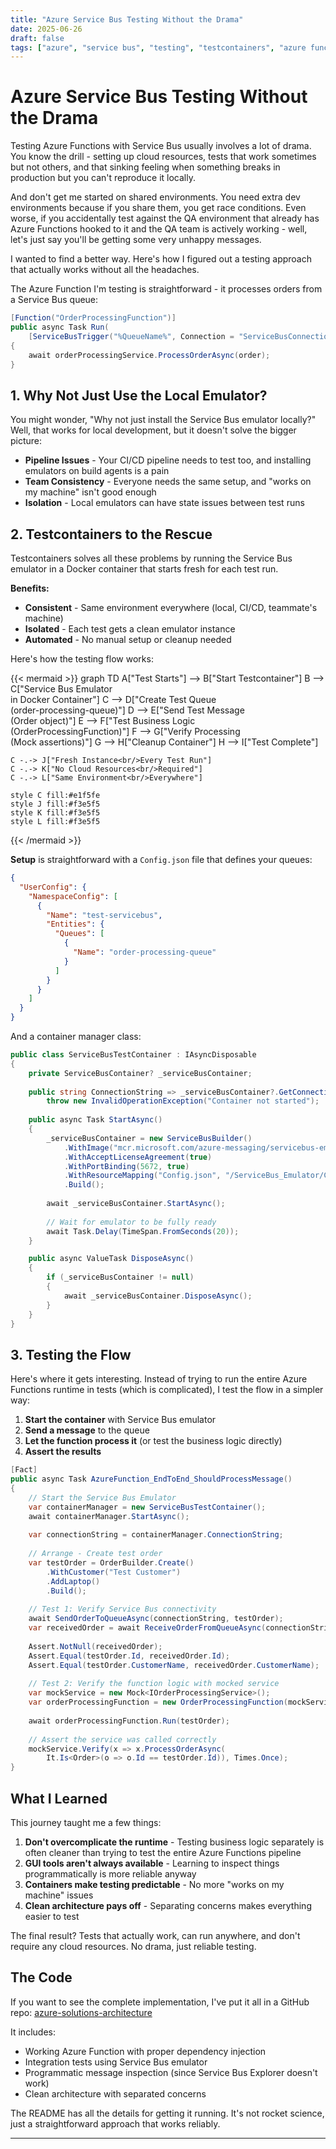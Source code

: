```yaml
---
title: "Azure Service Bus Testing Without the Drama"
date: 2025-06-26
draft: false
tags: ["azure", "service bus", "testing", "testcontainers", "azure functions", "integration testing", "local development"]
---
```


# Azure Service Bus Testing Without the Drama

Testing Azure Functions with Service Bus usually involves a lot of drama. You know the drill - setting up cloud resources, tests that work sometimes but not others, and that sinking feeling when something breaks in production but you can't reproduce it locally.

And don't get me started on shared environments. You need extra dev environments because if you share them, you get race conditions. Even worse, if you accidentally test against the QA environment that already has Azure Functions hooked to it and the QA team is actively working - well, let's just say you'll be getting some very unhappy messages.

I wanted to find a better way. Here's how I figured out a testing approach that actually works without all the headaches.

The Azure Function I'm testing is straightforward - it processes orders from a Service Bus queue:

```csharp
[Function("OrderProcessingFunction")]
public async Task Run(
    [ServiceBusTrigger("%QueueName%", Connection = "ServiceBusConnection")] Order order)
{
    await orderProcessingService.ProcessOrderAsync(order);
}
```

## 1. Why Not Just Use the Local Emulator?

You might wonder, "Why not just install the Service Bus emulator locally?" Well, that works for local development, but it doesn't solve the bigger picture:

- **Pipeline Issues** - Your CI/CD pipeline needs to test too, and installing emulators on build agents is a pain
- **Team Consistency** - Everyone needs the same setup, and "works on my machine" isn't good enough
- **Isolation** - Local emulators can have state issues between test runs

## 2. Testcontainers to the Rescue

Testcontainers solves all these problems by running the Service Bus emulator in a Docker container that starts fresh for each test run.

**Benefits:**
- **Consistent** - Same environment everywhere (local, CI/CD, teammate's machine)
- **Isolated** - Each test gets a clean emulator instance
- **Automated** - No manual setup or cleanup needed

Here's how the testing flow works:

{{< mermaid >}}
graph TD
    A["Test Starts"] --> B["Start Testcontainer"]
    B --> C["Service Bus Emulator<br/>in Docker Container"]
    C --> D["Create Test Queue<br/>(order-processing-queue)"]
    D --> E["Send Test Message<br/>(Order object)"]
    E --> F["Test Business Logic<br/>(OrderProcessingFunction)"]
    F --> G["Verify Processing<br/>(Mock assertions)"]
    G --> H["Cleanup Container"]
    H --> I["Test Complete"]
    
    C -.-> J["Fresh Instance<br/>Every Test Run"]
    C -.-> K["No Cloud Resources<br/>Required"]
    C -.-> L["Same Environment<br/>Everywhere"]
    
    style C fill:#e1f5fe
    style J fill:#f3e5f5
    style K fill:#f3e5f5
    style L fill:#f3e5f5
{{< /mermaid >}}

**Setup** is straightforward with a `Config.json` file that defines your queues:

```json
{
  "UserConfig": {
    "NamespaceConfig": [
      {
        "Name": "test-servicebus",
        "Entities": {
          "Queues": [
            {
              "Name": "order-processing-queue"
            }
          ]
        }
      }
    ]
  }
}
```

And a container manager class:

```csharp
public class ServiceBusTestContainer : IAsyncDisposable
{
    private ServiceBusContainer? _serviceBusContainer;
    
    public string ConnectionString => _serviceBusContainer?.GetConnectionString() ?? 
        throw new InvalidOperationException("Container not started");
    
    public async Task StartAsync()
    {
        _serviceBusContainer = new ServiceBusBuilder()
            .WithImage("mcr.microsoft.com/azure-messaging/servicebus-emulator:latest")
            .WithAcceptLicenseAgreement(true)
            .WithPortBinding(5672, true)
            .WithResourceMapping("Config.json", "/ServiceBus_Emulator/ConfigFiles/")
            .Build();
        
        await _serviceBusContainer.StartAsync();
        
        // Wait for emulator to be fully ready
        await Task.Delay(TimeSpan.FromSeconds(20));
    }

    public async ValueTask DisposeAsync()
    {
        if (_serviceBusContainer != null)
        {
            await _serviceBusContainer.DisposeAsync();
        }
    }
}
```

## 3. Testing the Flow

Here's where it gets interesting. Instead of trying to run the entire Azure Functions runtime in tests (which is complicated), I test the flow in a simpler way:

1. **Start the container** with Service Bus emulator
2. **Send a message** to the queue
3. **Let the function process it** (or test the business logic directly)
4. **Assert the results**

```csharp
[Fact]
public async Task AzureFunction_EndToEnd_ShouldProcessMessage()
{
    // Start the Service Bus Emulator
    var containerManager = new ServiceBusTestContainer();
    await containerManager.StartAsync();
    
    var connectionString = containerManager.ConnectionString;
    
    // Arrange - Create test order
    var testOrder = OrderBuilder.Create()
        .WithCustomer("Test Customer")
        .AddLaptop()
        .Build();
    
    // Test 1: Verify Service Bus connectivity
    await SendOrderToQueueAsync(connectionString, testOrder);
    var receivedOrder = await ReceiveOrderFromQueueAsync(connectionString);
    
    Assert.NotNull(receivedOrder);
    Assert.Equal(testOrder.Id, receivedOrder.Id);
    Assert.Equal(testOrder.CustomerName, receivedOrder.CustomerName);
    
    // Test 2: Verify the function logic with mocked service
    var mockService = new Mock<IOrderProcessingService>();
    var orderProcessingFunction = new OrderProcessingFunction(mockService.Object);
    
    await orderProcessingFunction.Run(testOrder);
    
    // Assert the service was called correctly
    mockService.Verify(x => x.ProcessOrderAsync(
        It.Is<Order>(o => o.Id == testOrder.Id)), Times.Once);
}
```

## What I Learned

This journey taught me a few things:

1. **Don't overcomplicate the runtime** - Testing business logic separately is often cleaner than trying to test the entire Azure Functions pipeline
2. **GUI tools aren't always available** - Learning to inspect things programmatically is more reliable anyway
3. **Containers make testing predictable** - No more "works on my machine" issues
4. **Clean architecture pays off** - Separating concerns makes everything easier to test

The final result? Tests that actually work, can run anywhere, and don't require any cloud resources. No drama, just reliable testing.

## The Code

If you want to see the complete implementation, I've put it all in a GitHub repo: [azure-solutions-architecture](https://github.com/morteza-azizi/azure-solutions-architecture/tree/main/samples/servicebus-emulator-testcontainers)

It includes:
- Working Azure Function with proper dependency injection
- Integration tests using Service Bus emulator
- Programmatic message inspection (since Service Bus Explorer doesn't work)
- Clean architecture with separated concerns

The README has all the details for getting it running. It's not rocket science, just a straightforward approach that works reliably.

---